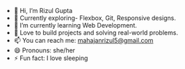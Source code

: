 - 👋 Hi, I’m Rizul Gupta
- 👀 Currently exploring- Flexbox, Git, Responsive designs.
- 🌱 I’m currently learning Web Development.
- 💞️ Love to build projects and solving real-world problems.
- 📫 You can reach me: mahajanrizul5@gmail.com
- 😄 Pronouns: she/her
- ⚡ Fun fact: I love sleeping

<!---
Rizul2103/Rizul2103 is a ✨ special ✨ repository because its `README.md` (this file) appears on your GitHub profile.
You can click the Preview link to take a look at your changes.
--->
